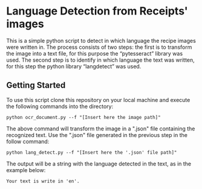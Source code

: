 # Language Detection from Receipts' images

This is a simple python script to detect in which language the recipe images were written in. The process consists of two steps: the first is to transform the image into a text file, for this purpose the “pytesseract” library was used. The second step is to identify in which language the text was written, for this step the python library “langdetect” was used. 

## Getting Started

To use this script clone this repository on your local machine and execute the following commands into the directory:

```
python ocr_document.py --f "[Insert here the image path]"
```
The above command will transform the image in a ".json" file containing the recognized text.
Use the ".json" file generated in the previous step in the follow command:

```
python lang_detect.py --f "[Insert here the '.json' file path]"

```
The output will be a string with the language detected in the text, as in the example below:
```
Your text is write in 'en'.
```




